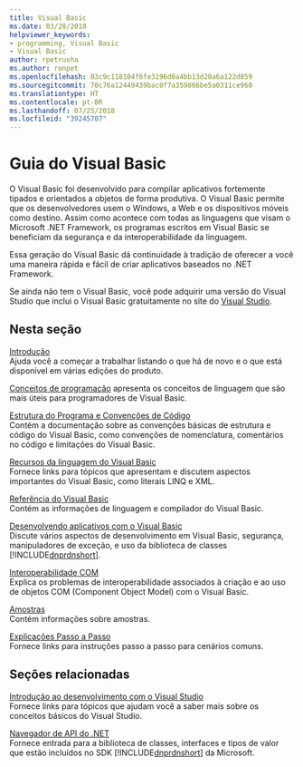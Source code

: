 ```yaml
---
title: Visual Basic
ms.date: 03/28/2018
helpviewer_keywords:
- programming, Visual Basic
- Visual Basic
author: rpetrusha
ms.author: ronpet
ms.openlocfilehash: 03c9c118104f6fe3196d0a4bb13d28a6a122d859
ms.sourcegitcommit: 70c76a12449439bac0f7a359866be5a0311ce960
ms.translationtype: HT
ms.contentlocale: pt-BR
ms.lasthandoff: 07/25/2018
ms.locfileid: "39245707"
---
```

# <a name="visual-basic-guide"></a>Guia do Visual Basic

O Visual Basic foi desenvolvido para compilar aplicativos fortemente tipados e orientados a objetos de forma produtiva. O Visual Basic permite que os desenvolvedores usem o Windows, a Web e os dispositivos móveis como destino. Assim como acontece com todas as linguagens que visam o Microsoft .NET Framework, os programas escritos em Visual Basic se beneficiam da segurança e da interoperabilidade da linguagem.  
  
 Essa geração do Visual Basic dá continuidade à tradição de oferecer a você uma maneira rápida e fácil de criar aplicativos baseados no .NET Framework.  
  
 Se ainda não tem o Visual Basic, você pode adquirir uma versão do Visual Studio que inclui o Visual Basic gratuitamente no site do [Visual Studio](https://aka.ms/vsdownload?utm_source=mscom&utm_campaign=msdocs).  
  
## <a name="in-this-section"></a>Nesta seção  
 [Introdução](../visual-basic/getting-started/index.md)  
 Ajuda você a começar a trabalhar listando o que há de novo e o que está disponível em várias edições do produto.  
   
 [Conceitos de programação](../visual-basic/programming-guide/concepts/index.md) apresenta os conceitos de linguagem que são mais úteis para programadores de Visual Basic.

 [Estrutura do Programa e Convenções de Código](../visual-basic/programming-guide/program-structure/program-structure-and-code-conventions.md)  
 Contém a documentação sobre as convenções básicas de estrutura e código do Visual Basic, como convenções de nomenclatura, comentários no código e limitações do Visual Basic.  
  
 [Recursos da linguagem do Visual Basic](../visual-basic/programming-guide/language-features/index.md)  
 Fornece links para tópicos que apresentam e discutem aspectos importantes do Visual Basic, como literais LINQ e XML.  
   
 [Referência do Visual Basic](../visual-basic/reference/index.md)  
 Contém as informações de linguagem e compilador do Visual Basic.  

 [Desenvolvendo aplicativos com o Visual Basic](../visual-basic/developing-apps/index.md)  
 Discute vários aspectos de desenvolvimento em Visual Basic, segurança, manipuladores de exceção, e uso da biblioteca de classes [!INCLUDE[dnprdnshort](~/includes/dnprdnshort-md.md)].

 [Interoperabilidade COM](../visual-basic/programming-guide/com-interop/index.md)  
 Explica os problemas de interoperabilidade associados à criação e ao uso de objetos COM (Component Object Model) com o Visual Basic.  
  
 [Amostras](../visual-basic/sample-applications.md)  
 Contém informações sobre amostras.  
  
 [Explicações Passo a Passo](../visual-basic/walkthroughs.md)  
 Fornece links para instruções passo a passo para cenários comuns.  
  
## <a name="related-sections"></a>Seções relacionadas  
 [Introdução ao desenvolvimento com o Visual Studio](/visualstudio/ide/get-started-developing-with-visual-studio)  
 Fornece links para tópicos que ajudam você a saber mais sobre os conceitos básicos do Visual Studio.  
  
 [Navegador de API do .NET](../../api/index.md)  
 Fornece entrada para a biblioteca de classes, interfaces e tipos de valor que estão incluídos no SDK [!INCLUDE[dnprdnshort](~/includes/dnprdnshort-md.md)] da Microsoft.

